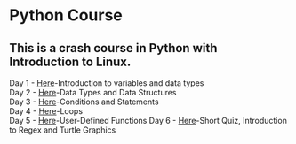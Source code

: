 # Python Course

## This is a crash course in Python with Introduction to Linux.

Day 1 - [Here](https://rameshbalan.github.io/Python-Course/Day1)-Introduction to variables and data types  
Day 2 - [Here](https://rameshbalan.github.io/Python-Course/Day2)-Data Types and Data Structures  
Day 3 - [Here](https://rameshbalan.github.io/Python-Course/Day3)-Conditions and Statements  
Day 4 - [Here](https://rameshbalan.github.io/Python-Course/Day4)-Loops  
Day 5 - [Here](https://rameshbalan.github.io/Python-Course/Day5)-User-Defined Functions
Day 6 - [Here](https://rameshbalan.github.io/Python-Course/Day6)-Short Quiz, Introduction to Regex and Turtle Graphics
